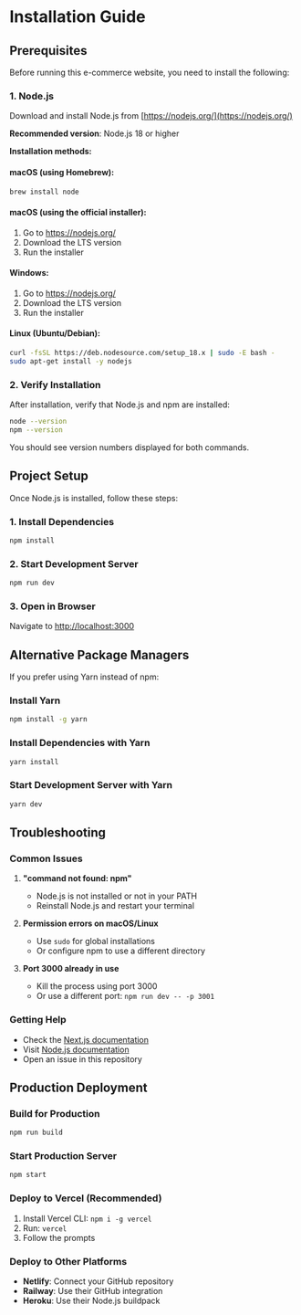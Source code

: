 # Installation Guide

## Prerequisites

Before running this e-commerce website, you need to install the following:

### 1. Node.js
Download and install Node.js from [https://nodejs.org/](https://nodejs.org/)

**Recommended version**: Node.js 18 or higher

**Installation methods:**

#### macOS (using Homebrew):
```bash
brew install node
```

#### macOS (using the official installer):
1. Go to https://nodejs.org/
2. Download the LTS version
3. Run the installer

#### Windows:
1. Go to https://nodejs.org/
2. Download the LTS version
3. Run the installer

#### Linux (Ubuntu/Debian):
```bash
curl -fsSL https://deb.nodesource.com/setup_18.x | sudo -E bash -
sudo apt-get install -y nodejs
```

### 2. Verify Installation
After installation, verify that Node.js and npm are installed:

```bash
node --version
npm --version
```

You should see version numbers displayed for both commands.

## Project Setup

Once Node.js is installed, follow these steps:

### 1. Install Dependencies
```bash
npm install
```

### 2. Start Development Server
```bash
npm run dev
```

### 3. Open in Browser
Navigate to [http://localhost:3000](http://localhost:3000)

## Alternative Package Managers

If you prefer using Yarn instead of npm:

### Install Yarn
```bash
npm install -g yarn
```

### Install Dependencies with Yarn
```bash
yarn install
```

### Start Development Server with Yarn
```bash
yarn dev
```

## Troubleshooting

### Common Issues

1. **"command not found: npm"**
   - Node.js is not installed or not in your PATH
   - Reinstall Node.js and restart your terminal

2. **Permission errors on macOS/Linux**
   - Use `sudo` for global installations
   - Or configure npm to use a different directory

3. **Port 3000 already in use**
   - Kill the process using port 3000
   - Or use a different port: `npm run dev -- -p 3001`

### Getting Help

- Check the [Next.js documentation](https://nextjs.org/docs)
- Visit [Node.js documentation](https://nodejs.org/docs)
- Open an issue in this repository

## Production Deployment

### Build for Production
```bash
npm run build
```

### Start Production Server
```bash
npm start
```

### Deploy to Vercel (Recommended)
1. Install Vercel CLI: `npm i -g vercel`
2. Run: `vercel`
3. Follow the prompts

### Deploy to Other Platforms
- **Netlify**: Connect your GitHub repository
- **Railway**: Use their GitHub integration
- **Heroku**: Use their Node.js buildpack

